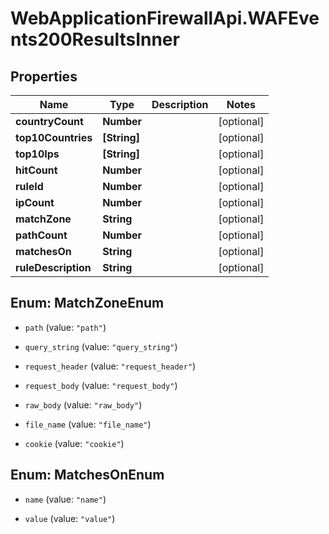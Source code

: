 # WebApplicationFirewallApi.WAFEvents200ResultsInner

## Properties

Name | Type | Description | Notes
------------ | ------------- | ------------- | -------------
**countryCount** | **Number** |  | [optional] 
**top10Countries** | **[String]** |  | [optional] 
**top10Ips** | **[String]** |  | [optional] 
**hitCount** | **Number** |  | [optional] 
**ruleId** | **Number** |  | [optional] 
**ipCount** | **Number** |  | [optional] 
**matchZone** | **String** |  | [optional] 
**pathCount** | **Number** |  | [optional] 
**matchesOn** | **String** |  | [optional] 
**ruleDescription** | **String** |  | [optional] 



## Enum: MatchZoneEnum


* `path` (value: `"path"`)

* `query_string` (value: `"query_string"`)

* `request_header` (value: `"request_header"`)

* `request_body` (value: `"request_body"`)

* `raw_body` (value: `"raw_body"`)

* `file_name` (value: `"file_name"`)

* `cookie` (value: `"cookie"`)





## Enum: MatchesOnEnum


* `name` (value: `"name"`)

* `value` (value: `"value"`)




